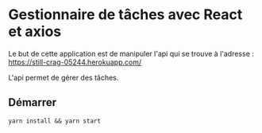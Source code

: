 # Gestionnaire de tâches avec React et axios

Le but de cette application est de manipuler l'api qui se trouve à l'adresse : https://still-crag-05244.herokuapp.com/

L'api permet de gérer des tâches. 

## Démarrer

`yarn install && yarn start`
